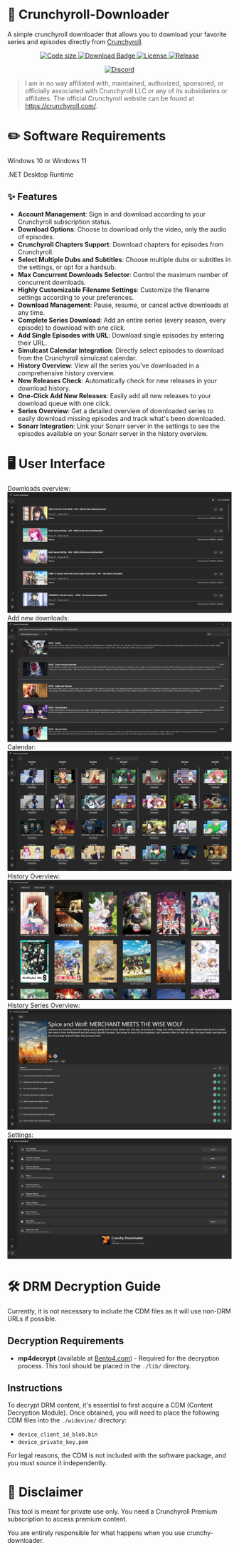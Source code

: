# 💾 Crunchyroll-Downloader

A simple crunchyroll downloader that allows you to download your favorite series and episodes directly from [Crunchyroll](https://www.crunchyroll.com).

<p align="center">
  <a href="https://github.com/Crunchy-DL/Crunchy-Downloader">
    <img src="https://img.shields.io/github/languages/code-size/Crunchy-DL/Crunchy-Downloader?style=flat-square" alt="Code size">
  </a>
  <a href="https://github.com/Crunchy-DL/Crunchy-Downloader/releases/latest">
    <img src="https://img.shields.io/github/downloads/Crunchy-DL/Crunchy-Downloader/total?style=flat-square" alt="Download Badge">
  </a>
  <a href="https://github.com/Crunchy-DL/Crunchy-Downloader/blob/master/LICENSE">
    <img src="https://img.shields.io/github/license/Crunchy-DL/Crunchy-Downloader?style=flat-square" alt="License">
  </a>
  <a href="https://github.com/Crunchy-DL/Crunchy-Downloader/releases">
    <img src="https://img.shields.io/github/v/release/Crunchy-DL/Crunchy-Downloader?include_prereleases&style=flat-square" alt="Release">
  </a>
</p>
<p align="center">
  <a href="https://discord.gg/mqGCTCtx">
    <img src="https://img.shields.io/badge/Discord-7289DA?style=for-the-badge&logo=discord&logoColor=white" alt="Discord">
  </a>
</p>


> I am in no way affiliated with, maintained, authorized, sponsored, or officially associated with Crunchyroll LLC or any of its subsidiaries or affiliates.
> The official Crunchyroll website can be found at https://crunchyroll.com/.

# ✏️ Software Requirements

Windows 10 or Windows 11

.NET Desktop Runtime

## ✨ Features

- **Account Management**: Sign in and download according to your Crunchyroll subscription status.
- **Download Options**: Choose to download only the video, only the audio of episodes.
- **Crunchyroll Chapters Support**: Download chapters for episodes from Crunchyroll.
- **Select Multiple Dubs and Subtitles**: Choose multiple dubs or subtitles in the settings, or opt for a hardsub.
- **Max Concurrent Downloads Selector**: Control the maximum number of concurrent downloads.
- **Highly Customizable Filename Settings**: Customize the filename settings according to your preferences.
- **Download Management**: Pause, resume, or cancel active downloads at any time.
- **Complete Series Download**: Add an entire series (every season, every episode) to download with one click.
- **Add Single Episodes with URL**: Download single episodes by entering their URL.
- **Simulcast Calendar Integration**: Directly select episodes to download from the Crunchyroll simulcast calendar.
- **History Overview**: View all the series you've downloaded in a comprehensive history overview.
- **New Releases Check**: Automatically check for new releases in your download history.
- **One-Click Add New Releases**: Easily add all new releases to your download queue with one click.
- **Series Overview**: Get a detailed overview of downloaded series to easily download missing episodes and track what's been downloaded.
- **Sonarr Integration**: Link your Sonarr server in the settings to see the episodes available on your Sonarr server in the history overview.

# 🖥️ User Interface

Downloads overview:
![ui_downloads](https://github.com/Crunchy-DL/Crunchy-Downloader/blob/master/images/Download_Queue.png)
Add new downloads:
![ui_adddownload](https://github.com/Crunchy-DL/Crunchy-Downloader/blob/master/images/Add_Downloads.png)
Calendar:
![ui_calendar](https://github.com/Crunchy-DL/Crunchy-Downloader/blob/master/images/Calendar.png)
History Overview:
![ui_history](https://github.com/Crunchy-DL/Crunchy-Downloader/blob/master/images/History_Overview.png)
History Series Overview:
![ui_history_series](https://github.com/Crunchy-DL/Crunchy-Downloader/blob/master/images/History_Series_Overview.png)
Settings:
![ui_settings](https://github.com/Crunchy-DL/Crunchy-Downloader/blob/master/images/Settings.png)



# 🛠️ DRM Decryption Guide

Currently, it is not necessary to include the CDM files as it will use non-DRM URLs if possible.

## Decryption Requirements

- **mp4decrypt** (available at [Bento4.com](http://www.bento4.com/)) - Required for the decryption process. This tool should be placed in the `./lib/` directory.

## Instructions

To decrypt DRM content, it's essential to first acquire a CDM (Content Decryption Module). Once obtained, you will need to place the following CDM files into the `./widevine/` directory:

- `device_client_id_blob.bin`
- `device_private_key.pem`

For legal reasons, the CDM is not included with the software package, and you must source it independently.

# 📜 Disclaimer

This tool is meant for private use only. You need a Crunchyroll Premium subscription to access premium content.

You are entirely responsible for what happens when you use crunchy-downloader.
